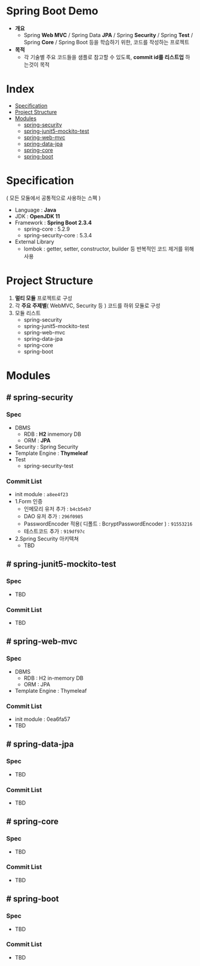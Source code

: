 # Spring Boot Demo
- **개요**
   * Spring **Web MVC** / Spring Data **JPA** / Spring **Security** / Spring **Test** / Spring **Core** / Spring Boot 등을 학습하기 위한, 코드를 작성하는 프로젝트
- **목적**
   * 각 기술별 주요 코드들을 샘플로 참고할 수 있도록, **commit id를 리스트업** 하는것이 목적

# Index
- [Specification](#specification)
- [Project Structure](#project-structure)
- [Modules](#modules)
   * [spring-security](#spring-security)
   * [spring-junit5-mockito-test](#-spring-junit5-mockito-test)
   * [spring-web-mvc](#spring-web-mvc)
   * [spring-data-jpa](#spring-data-jpa)
   * [spring-core](#spring-core)
   * [spring-boot](#spring-boot)

# Specification
( 모든 모듈에서 공통적으로 사용하는 스펙 )
- Language : **Java**
- JDK : **OpenJDK 11**
- Framework : **Spring Boot 2.3.4**
   * spring-core : 5.2.9
   * spring-security-core : 5.3.4
- External Library
   * lombok : getter, setter, constructor, builder 등 반복적인 코드 제거를 위해 사용 

# Project Structure
1. **멀티 모듈** 프로젝트로 구성
2. 각 **주요 주제별**( WebMVC, Security 등 ) 코드를 하위 모듈로 구성
3. 모듈 리스트
    * spring-security
    * spring-junit5-mockito-test
    * spring-web-mvc
    * spring-data-jpa
    * spring-core
    * spring-boot

# Modules

## # spring-security
### Spec
- DBMS
  * RDB : **H2** inmemory DB
  * ORM : **JPA**
- Security : Spring Security
- Template Engine : **Thymeleaf**
- Test
   * spring-security-test
### Commit List
- init module : `a8ee4f23`
- 1.Form 인증
   * 인메모리 유저 추가 : `b4cb5eb7`
   * DAO 유저 추가 : `296f0985`
   * PasswordEncoder 적용( 디폴트 : BcryptPasswordEncoder ) : `91553216`
   * 테스트코드 추가 : `919df97c`
- 2.Spring Security 아키텍쳐
   * TBD 
   
## # spring-junit5-mockito-test
### Spec
- TBD
### Commit List
- TBD

## # spring-web-mvc
### Spec
- DBMS
  * RDB : H2 in-memory DB
  * ORM : JPA
- Template Engine : Thymeleaf

### Commit List
- init module : 0ea6fa57
- TBD

## # spring-data-jpa
### Spec
- TBD
### Commit List
- TBD

## # spring-core
### Spec
- TBD
### Commit List
- TBD

## # spring-boot
### Spec
- TBD
### Commit List
- TBD